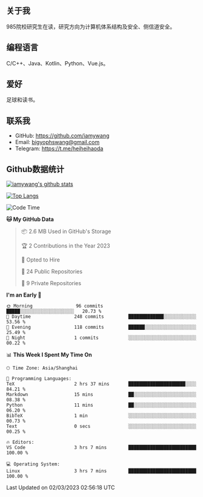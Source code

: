 ## 关于我

985院校研究生在读，研究方向为计算机体系结构及安全、侧信道安全。

## 编程语言

C/C++、Java、Kotlin、Python、Vue.js。

## 爱好

足球和读书。

## 联系我

- GitHub: https://github.com/iamywang
- Email: bigyophswang@gmail.com
- Telegram: https://t.me/heiheihaoda

## Github数据统计

[![iamywang's github stats](https://github-readme-stats.vercel.app/api?username=iamywang&count_private=true&show_icons=true)]()

[![Top Langs](https://github-readme-stats.vercel.app/api/top-langs/?username=iamywang&layout=compact)]()

<!--START_SECTION:waka-->
![Code Time](http://img.shields.io/badge/Code%20Time-738%20hrs%2029%20mins-blue)

**🐱 My GitHub Data** 

> 📦 2.6 MB Used in GitHub's Storage 
 > 
> 🏆 2 Contributions in the Year 2023
 > 
> 💼 Opted to Hire
 > 
> 📜 24 Public Repositories 
 > 
> 🔑 9 Private Repositories 
 > 
**I'm an Early 🐤** 

```text
🌞 Morning                96 commits          █████░░░░░░░░░░░░░░░░░░░░   20.73 % 
🌆 Daytime                248 commits         █████████████░░░░░░░░░░░░   53.56 % 
🌃 Evening                118 commits         ██████░░░░░░░░░░░░░░░░░░░   25.49 % 
🌙 Night                  1 commits           ░░░░░░░░░░░░░░░░░░░░░░░░░   00.22 % 
```


📊 **This Week I Spent My Time On** 

```text
🕑︎ Time Zone: Asia/Shanghai

💬 Programming Languages: 
TeX                      2 hrs 37 mins       █████████████████████░░░░   84.21 % 
Markdown                 15 mins             ██░░░░░░░░░░░░░░░░░░░░░░░   08.38 % 
Python                   11 mins             ██░░░░░░░░░░░░░░░░░░░░░░░   06.20 % 
BibTeX                   1 min               ░░░░░░░░░░░░░░░░░░░░░░░░░   00.73 % 
Text                     0 secs              ░░░░░░░░░░░░░░░░░░░░░░░░░   00.25 % 

🔥 Editors: 
VS Code                  3 hrs 7 mins        █████████████████████████   100.00 % 

💻 Operating System: 
Linux                    3 hrs 7 mins        █████████████████████████   100.00 % 
```


 Last Updated on 02/03/2023 02:56:18 UTC
<!--END_SECTION:waka-->

